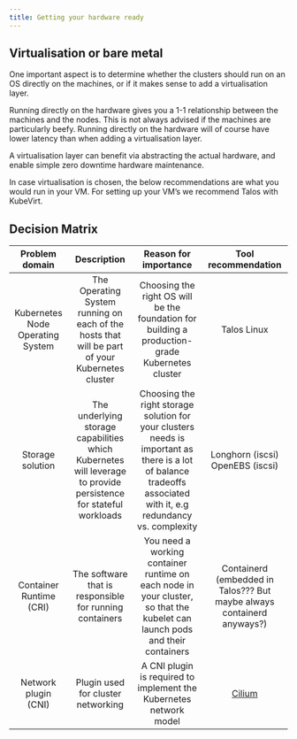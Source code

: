 ```yaml
---
title: Getting your hardware ready
---
```

## Virtualisation or bare metal
One important aspect is to determine whether the clusters should run on an OS directly on the machines, or if it makes sense to add a virtualisation layer.

Running directly on the hardware gives you a 1-1 relationship between the machines and the nodes. This is not always advised if the machines are particularly beefy. Running directly on the hardware will of course have lower latency than when adding a virtualisation layer.

A virtualisation layer can benefit via abstracting the actual hardware, and enable simple zero downtime hardware maintenance.

In case virtualisation is chosen, the below recommendations are what you would run in your VM. For setting up your VM’s we recommend Talos with KubeVirt.

## Decision Matrix
| Problem domain | Description | Reason for importance | Tool recommendation |
|:---:|:---:|:---:|:---:|
| Kubernetes Node Operating System | The Operating System running on each of the hosts that will be part of your Kubernetes cluster | Choosing the right OS will be the foundation for building a production-grade Kubernetes cluster | Talos Linux |
| Storage solution | The underlying storage capabilities which Kubernetes will leverage to provide persistence for stateful workloads | Choosing the right storage solution for your clusters needs is important as there is a lot of balance tradeoffs associated with it, e.g redundancy vs. complexity | Longhorn (iscsi) OpenEBS (iscsi) |
| Container Runtime (CRI) | The software that is responsible for running containers | You need a working container runtime on each node in your cluster, so that the kubelet can launch pods and their containers | Containerd (embedded in Talos??? But maybe always containerd anyways?) |
| Network plugin (CNI) | Plugin used for cluster networking | A CNI plugin is required to implement the Kubernetes network model | [Cilium](Cillium_as_network_plugin.md) |
